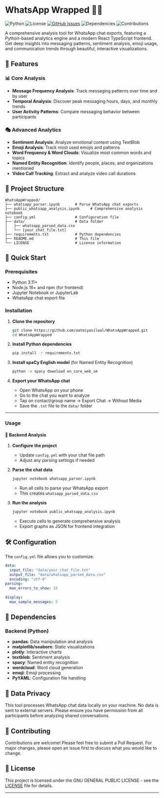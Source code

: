 # WhatsApp Wrapped 📱💬
![Python](https://img.shields.io/badge/python-3.11%2B-blue.svg)
![License](https://img.shields.io/badge/license-MIT-blue.svg)
[![GitHub Issues](https://img.shields.io/github/issues/aatmiyasilwal/WhatsAppWrapped.svg)](https://github.com/aatmiyasilwal/WhatsAppWrapped/issues)
![Dependencies](https://img.shields.io/badge/dependencies-up%20to%20date-brightgreen.svg)
![Contributions](https://img.shields.io/badge/contributions-welcome-brightgreen.svg)


A comprehensive analysis tool for WhatsApp chat exports, featuring a Python-based analytics engine and a modern React TypeScript frontend. Get deep insights into messaging patterns, sentiment analysis, emoji usage, and communication trends through beautiful, interactive visualizations.

## 🌟 Features

### 📊 **Core Analysis**
- **Message Frequency Analysis**: Track messaging patterns over time and by user
- **Temporal Analysis**: Discover peak messaging hours, days, and monthly trends
- **User Activity Patterns**: Compare messaging behavior between participants

### 🎭 **Advanced Analytics**
- **Sentiment Analysis**: Analyze emotional content using TextBlob
- **Emoji Analysis**: Track most used emojis and patterns
- **Word Frequency & Word Clouds**: Visualize most common words and topics
- **Named Entity Recognition**: Identify people, places, and organizations mentioned
- **Video Call Tracking**: Extract and analyze video call durations


## 📁 Project Structure

```
WhatsAppWrapped/
├── whatsapp_parser.ipynb       # Parse WhatsApp chat exports
├── public_whatsapp_analysis.ipynb     # Comprehensive analysis notebook
├── config.yml                  # Configuration file
├── data/                       # Data folder
│   ├── whatsapp_parsed_data.csv
│   └── [your_chat_file.txt]
├── requirements.txt            # Python dependencies
├── README.md                   # This file
└── LICENSE                     # License information
```

## 🚀 Quick Start

### Prerequisites
- Python 3.11+
- Node.js 16+ and npm (for frontend)
- Jupyter Notebook or JupyterLab
- WhatsApp chat export file

### Installation

1. **Clone the repository**
   ```bash
   git clone https://github.com/aatmiyasilwal/WhatsAppWrapped.git
   cd WhatsAppWrapped
   ```

2. **Install Python dependencies**
   ```bash
   pip install -r requirements.txt
   ```

3. **Install spaCy English model** (for Named Entity Recognition)
   ```bash
   python -m spacy download en_core_web_sm
   ```

4. **Export your WhatsApp chat**
   - Open WhatsApp on your phone
   - Go to the chat you want to analyze
   - Tap on contact/group name → Export Chat → Without Media
   - Save the `.txt` file to the `data/` folder

---

### Usage

#### 🔧 **Backend Analysis**

1. **Configure the project**
   - Update `config.yml` with your chat file path
   - Adjust any parsing settings if needed

2. **Parse the chat data**
   ```bash
   jupyter notebook whatsapp_parser.ipynb
   ```
   - Run all cells to parse your WhatsApp export
   - This creates `whatsapp_parsed_data.csv`

3. **Run the analysis**
   ```bash
   jupyter notebook public_whatsapp_analysis.ipynb
   ```
   - Execute cells to generate comprehensive analysis
   - Export graphs as JSON for frontend integration

## 🛠️ Configuration

The `config.yml` file allows you to customize:

```yaml
data:
  input_file: "data/your_chat_file.txt"
  output_file: "data/whatsapp_parsed_data.csv"
  encoding: "utf-8"
parsing:
  max_errors_to_show: 10
  
display:
  max_sample_messages: 5
```

## 🔧 Dependencies

### **Backend (Python)**
- **pandas**: Data manipulation and analysis
- **matplotlib/seaborn**: Static visualizations
- **plotly**: Interactive charts
- **textblob**: Sentiment analysis
- **spacy**: Named entity recognition
- **wordcloud**: Word cloud generation
- **emoji**: Emoji processing
- **PyYAML**: Configuration file handling


## 📝 Data Privacy

This tool processes WhatsApp chat data locally on your machine. No data is sent to external servers. Please ensure you have permission from all participants before analyzing shared conversations.

## 🤝 Contributing

Contributions are welcome! Please feel free to submit a Pull Request. For major changes, please open an issue first to discuss what you would like to change.

## 📄 License

This project is licensed under the GNU GENERAL PUBLIC LICENSE - see the [LICENSE](LICENSE) file for details.

---